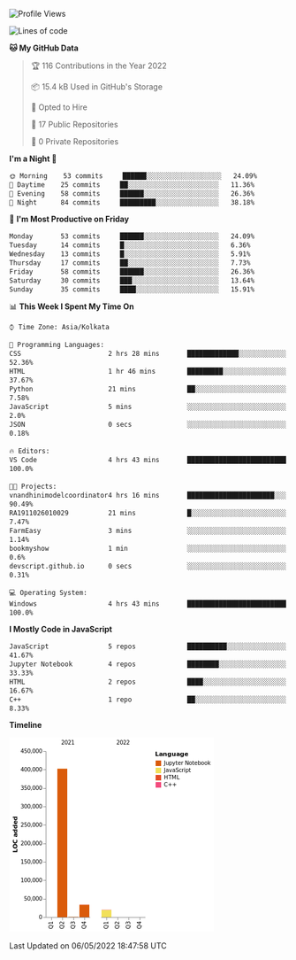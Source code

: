 <!--START_SECTION:waka-->
![Profile Views](http://img.shields.io/badge/Profile%20Views-0-blue)

![Lines of code](https://img.shields.io/badge/From%20Hello%20World%20I%27ve%20Written-457%20Thousand%20lines%20of%20code-blue)

**🐱 My GitHub Data** 

> 🏆 116 Contributions in the Year 2022
 > 
> 📦 15.4 kB Used in GitHub's Storage 
 > 
> 💼 Opted to Hire
 > 
> 📜 17 Public Repositories 
 > 
> 🔑 0 Private Repositories  
 > 
**I'm a Night 🦉** 

```text
🌞 Morning    53 commits     ██████░░░░░░░░░░░░░░░░░░░   24.09% 
🌆 Daytime    25 commits     ██░░░░░░░░░░░░░░░░░░░░░░░   11.36% 
🌃 Evening    58 commits     ██████░░░░░░░░░░░░░░░░░░░   26.36% 
🌙 Night      84 commits     █████████░░░░░░░░░░░░░░░░   38.18%

```
📅 **I'm Most Productive on Friday** 

```text
Monday       53 commits     ██████░░░░░░░░░░░░░░░░░░░   24.09% 
Tuesday      14 commits     █░░░░░░░░░░░░░░░░░░░░░░░░   6.36% 
Wednesday    13 commits     █░░░░░░░░░░░░░░░░░░░░░░░░   5.91% 
Thursday     17 commits     ██░░░░░░░░░░░░░░░░░░░░░░░   7.73% 
Friday       58 commits     ██████░░░░░░░░░░░░░░░░░░░   26.36% 
Saturday     30 commits     ███░░░░░░░░░░░░░░░░░░░░░░   13.64% 
Sunday       35 commits     ████░░░░░░░░░░░░░░░░░░░░░   15.91%

```


📊 **This Week I Spent My Time On** 

```text
⌚︎ Time Zone: Asia/Kolkata

💬 Programming Languages: 
CSS                      2 hrs 28 mins       █████████████░░░░░░░░░░░░   52.36% 
HTML                     1 hr 46 mins        █████████░░░░░░░░░░░░░░░░   37.67% 
Python                   21 mins             ██░░░░░░░░░░░░░░░░░░░░░░░   7.58% 
JavaScript               5 mins              ░░░░░░░░░░░░░░░░░░░░░░░░░   2.0% 
JSON                     0 secs              ░░░░░░░░░░░░░░░░░░░░░░░░░   0.18%

🔥 Editors: 
VS Code                  4 hrs 43 mins       █████████████████████████   100.0%

🐱‍💻 Projects: 
vnandhinimodelcoordinator4 hrs 16 mins       ██████████████████████░░░   90.49% 
RA1911026010029          21 mins             █░░░░░░░░░░░░░░░░░░░░░░░░   7.47% 
FarmEasy                 3 mins              ░░░░░░░░░░░░░░░░░░░░░░░░░   1.14% 
bookmyshow               1 min               ░░░░░░░░░░░░░░░░░░░░░░░░░   0.6% 
devscript.github.io      0 secs              ░░░░░░░░░░░░░░░░░░░░░░░░░   0.31%

💻 Operating System: 
Windows                  4 hrs 43 mins       █████████████████████████   100.0%

```

**I Mostly Code in JavaScript** 

```text
JavaScript               5 repos             ██████████░░░░░░░░░░░░░░░   41.67% 
Jupyter Notebook         4 repos             ████████░░░░░░░░░░░░░░░░░   33.33% 
HTML                     2 repos             ████░░░░░░░░░░░░░░░░░░░░░   16.67% 
C++                      1 repo              ██░░░░░░░░░░░░░░░░░░░░░░░   8.33%

```


**Timeline**

![Chart not found](https://raw.githubusercontent.com/ThejaswinS/ThejaswinS/main/charts/bar_graph.png) 


 Last Updated on 06/05/2022 18:47:58 UTC
<!--END_SECTION:waka-->





